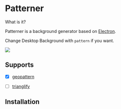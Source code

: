 # Patterner

What is it?

Patterner is a background generator based on [Electron](http://electron.atom.io/).

Change Desktop Background with `pattern` if you want.

[![](GitHub)](https://cloud.githubusercontent.com/assets/27926/10208986/eac0ffa6-6809-11e5-8ea5-bfec63df0f4b.png)


## Supports

* [x] [geopattern](https://github.com/btmills/geopattern)
* [ ] [trianglify](https://github.com/qrohlf/trianglify)


## Installation

